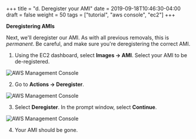 +++
title = "d. Deregister your AMI"
date = 2019-09-18T10:46:30-04:00
draft = false
weight = 50
tags = ["tutorial", "aws console", "ec2"]
+++

**Deregistering AMIs**  

Next, we'll deregister our AMI. As with all previous removals, this is *permanent*. Be careful, and make sure you're deregistering the correct AMI. 

1.  Using the EC2 dashboard, select **Images -> AMI**. Select your AMI to be de-registered. 

![AWS Management Console](/images/hpc-aws-parallelcluster-workshop/EC2FindAMI.png)

2.  Go to **Actions -> Deregister**.

![AWS Management Console](/images/hpc-aws-parallelcluster-workshop/EC2FindAMIActions.png)

3.  Select **Deregister**. In the prompt window, select **Continue**.

![AWS Management Console](/images/hpc-aws-parallelcluster-workshop/EC2DeregisterAMI.png)

4.  Your AMI should be gone. 
